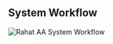 ## System Workflow

![Rahat AA System Workflow](https://assets.rumsan.net/rahat/aa-system-workflow.png)

